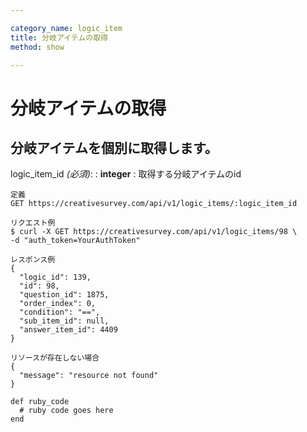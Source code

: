 ```yaml
---

category_name: logic_item
title: 分岐アイテムの取得
method: show

---
```


# 分岐アイテムの取得

## 分岐アイテムを個別に取得します。

logic_item_id _(必須)_:
: __integer__
: 取得する分岐アイテムのid

~~~
定義
GET https://creativesurvey.com/api/v1/logic_items/:logic_item_id

リクエスト例
$ curl -X GET https://creativesurvey.com/api/v1/logic_items/98 \
-d "auth_token=YourAuthToken"

レスポンス例
{
  "logic_id": 139,
  "id": 98,
  "question_id": 1875,
  "order_index": 0,
  "condition": "==",
  "sub_item_id": null,
  "answer_item_id": 4409
}

リソースが存在しない場合
{
  "message": "resource not found"
}
~~~

~~~
def ruby_code
  # ruby code goes here
end
~~~

